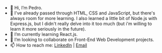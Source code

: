 - 👋 Hi, I’m Pedro.
- 🧠 I've already passed through HTML, CSS and JavaScript, but there's always room for more learning. I also learned a little bit of Node.js with Express.js, but I didn't really delve into it too much (but i'm willing to learn it more seriously in the future).
- 🌱 I’m currently learning React.js.
- 💞️ I’m looking to collaborate on Front-End Web Development projects.
- 📫 How to reach me: <a href="https://www.linkedin.com/in/montteiropedro/" target="_blank" rel="noreferrer noopener">LinkedIn</a> | <a href="mailto:c.montteiropedro@gmail.com">Email</a>

<!---
montteiropedro/montteiropedro is a ✨ special ✨ repository because its `README.md` (this file) appears on your GitHub profile.
You can click the Preview link to take a look at your changes.
--->
